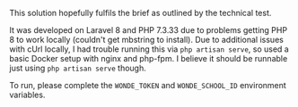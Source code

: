 This solution hopefully fulfils the brief as outlined by the technical test.

It was developed on Laravel 8 and PHP 7.3.33 due to problems getting PHP 8 to work locally (couldn't get mbstring to install). Due to additional issues with cUrl locally, I had trouble running this via `php artisan serve`, so used a basic Docker setup with nginx and php-fpm. I believe it should be runnable just using `php artisan serve` though.

To run, please complete the `WONDE_TOKEN` and `WONDE_SCHOOL_ID` environment variables.
